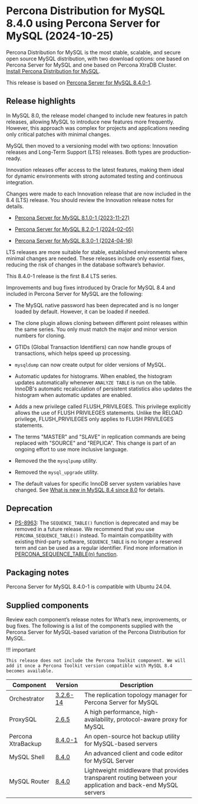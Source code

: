 # Percona Distribution for MySQL 8.4.0 using Percona Server for MySQL (2024-10-25)

Percona Distribution for MySQL is the most stable, scalable, and secure open source MySQL distribution, with two download options: one based on Percona Server for MySQL and one based on Percona XtraDB Cluster. [Install Percona Distribution for MySQL](installing.md).

This release is based on [Percona Server for MySQL 8.4.0-1](https://www.percona.com/doc/percona-server/8.4/release-notes/8.4.0-1.html).


## Release highlights

In MySQL 8.0, the release model changed to include new features in patch releases, allowing MySQL to introduce new features more frequently. However, this approach was complex for projects and applications needing only critical patches with minimal changes.

MySQL then moved to a versioning model with two options: Innovation releases and Long-Term Support (LTS) releases. Both types are production-ready.

Innovation releases offer access to the latest features, making them ideal for dynamic environments with strong automated testing and continuous integration.

Changes were made to each Innovation release that are now included in the 8.4 (LTS) release. You should review the Innovation release notes for details.

* [Percona Server for MySQL 8.1.0-1 (2023-11-27)](https://docs.percona.com/percona-server/innovation-release/release-notes/8.1.0-1.html)

* [Percona Server for MySQL 8.2.0-1 (2024-02-05)](https://docs.percona.com/percona-server/innovation-release/release-notes/8.2.0-1.html)

* [Percona Server for MySQL 8.3.0-1 (2024-04-16)](https://docs.percona.com/percona-server/innovation-release/release-notes/8.3.0-1.html)

LTS releases are more suitable for stable, established environments where minimal changes are needed. These releases include only essential fixes, reducing the risk of changes in the database software’s behavior.

This 8.4.0-1 release is the first 8.4 LTS series.

Improvements and bug fixes introduced by Oracle for MySQL 8.4 and included in Percona Server for MySQL are the following:

* The MySQL native password has been deprecated and is no longer loaded by default. However, it can be loaded if needed.

* The clone plugin allows cloning between different point releases within the same series. You only must match the major and minor version numbers for cloning.

* GTIDs (Global Transaction Identifiers) can now handle groups of transactions, which helps speed up processing.

* `mysqldump` can now create output for older versions of MySQL.

* Automatic updates for histograms. When enabled, the histogram updates automatically whenever `ANALYZE TABLE` is run on the table. InnoDB's automatic recalculation of persistent statistics also updates the histogram when automatic updates are enabled.

* Adds a new privilege called FLUSH_PRIVILEGES. This privilege explicitly allows the use of FLUSH PRIVILEGES statements. Unlike the RELOAD privilege, FLUSH_PRIVILEGES only applies to FLUSH PRIVILEGES statements.

* The terms "MASTER" and "SLAVE" in replication commands are being replaced with "SOURCE" and "REPLICA". This change is part of an ongoing effort to use more inclusive language.

* Removed the the `mysqlpump` utility.

* Removed the `mysql_upgrade` utility.

* The default values for specific InnoDB server system variables have changed. See [What is new in MySQL 8.4 since 8.0](https://dev.mysql.com/doc/refman/8.4/en/mysql-nutshell.html) for details.

## Deprecation

* [PS-8963](https://perconadev.atlassian.net/browse/PS-8963): The `SEQUENCE_TABLE()` function is deprecated and may be removed in a future release. We recommend that you use `PERCONA_SEQUENCE_TABLE()` instead. To maintain compatibility with existing third-party software, `SEQUENCE_TABLE` is no longer a reserved term and can be used as a regular identifier. Find more information in [PERCONA_SEQUENCE_TABLE(n) function](https://docs.percona.com/percona-server/8.4/percona-sequence-table.html).

## Packaging notes

Percona Server for MySQL 8.4.0-1 is compatible with Ubuntu 24.04.

## Supplied components

Review each component’s release notes for What’s new, improvements, or bug fixes. The following is a list of the components supplied with the Percona Server for MySQL-based variation of the Percona Distribution for MySQL.

!!! important

    This release does not include the Percona Toolkit component. We will add it once a Percona Toolkit version compatible with MySQL 8.4 becomes available.

| Component           | Version   | Description                                |
| ------------------- | --------- | -------------------------------------------|
| Orchestrator        | [3.2.6-14](https://github.com/percona/orchestrator/releases/tag/v3.2.6-14)     | The replication topology manager for Percona Server for MySQL|
| ProxySQL            | [2.6.5](https://docs.percona.com/proxysql/2.6.5.html)     | A high performance, high-availability, protocol-aware proxy for MySQL|
| Percona XtraBackup  | [8.4.0-1](https://docs.percona.com/percona-xtrabackup/8.4/release-notes/8.4.0-1.html)| An open-source hot backup utility for MySQL-based servers|
| MySQL Shell         | [8.4.0](https://dev.mysql.com/doc/relnotes/mysql-shell/8.4/en/news-8-4-0.html)    | An advanced client and code editor for MySQL Server|
| MySQL Router        | [8.4.0](https://dev.mysql.com/doc/relnotes/mysql-router/8.4/en/news-8-4-0.html)    | Lightweight middleware that provides transparent routing between your application and back-end MySQL servers|
